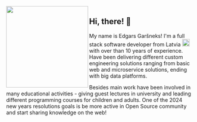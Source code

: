 <img align="left" width="220" src="https://avatars.githubusercontent.com/u/7531260?v=4" width="200"/>

## Hi, there! :wave:

My name is Edgars Garšneks! I'm a full stack software developer from Latvia <img width="20" src="https://em-content.zobj.net/source/openmoji/384/flag-latvia_1f1f1-1f1fb.png"> with over than 10 years of experience. Have been delivering different custom engineering solutions ranging from basic web and microservice solutions, ending with big data platforms. 

Besides main work have been involved in many educational activities - giving guest lectures in university and leading different programming courses for children and adults. One of the 2024 new years resolutions goals is be more active in Open Source community and start sharing knowledge on the web!  
